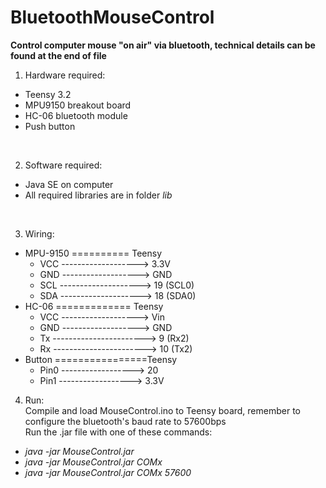 # BluetoothMouseControl
**Control computer mouse "on air" via bluetooth, technical details can be found at the end of file** </br>

1. Hardware required: </br>
  * Teensy 3.2
  * MPU9150 breakout board
  * HC-06 bluetooth module
  * Push button
  </br>

2. Software required: </br>
  * Java SE on computer
  * All required libraries are in folder *lib*
  </br>

3. Wiring: </br>
  * MPU-9150 ========== Teensy        
    * VCC -------------------> 3.3V   
    * GND -------------------> GND
    * SCL --------------------> 19 (SCL0)
    * SDA --------------------> 18 (SDA0)
  * HC-06 ============= Teensy
    * VCC -------------------> Vin   
    * GND -------------------> GND
    * Tx -----------------------> 9 (Rx2)
    * Rx -----------------------> 10 (Tx2)
  * Button ================Teensy
    * Pin0 ------------------> 20
    * Pin1 ------------------> 3.3V
4. Run: </br>
  Compile and load MouseControl.ino to Teensy board, remember to configure the bluetooth's baud rate to 57600bps </br>
  Run the .jar file with one of these commands: </br>
  * *java -jar MouseControl.jar*
  * *java -jar MouseControl.jar COMx*
  * *java -jar MouseControl.jar COMx 57600*
  </br>




